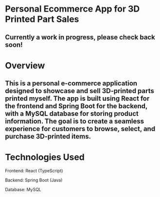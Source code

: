 # Personal Ecommerce App for 3D Printed Part Sales
Currently a work in progress, please check back soon!
---
# Overview
This is a personal e-commerce application designed to showcase and sell 3D-printed parts printed myself. The app is built using React for the frontend and Spring Boot for the backend, with a MySQL database for storing product information. The goal is to create a seamless experience for customers to browse, select, and purchase 3D-printed items.
---
# Technologies Used
Frontend: React (TypeScript)

Backend: Spring Boot (Java)

Database: MySQL
